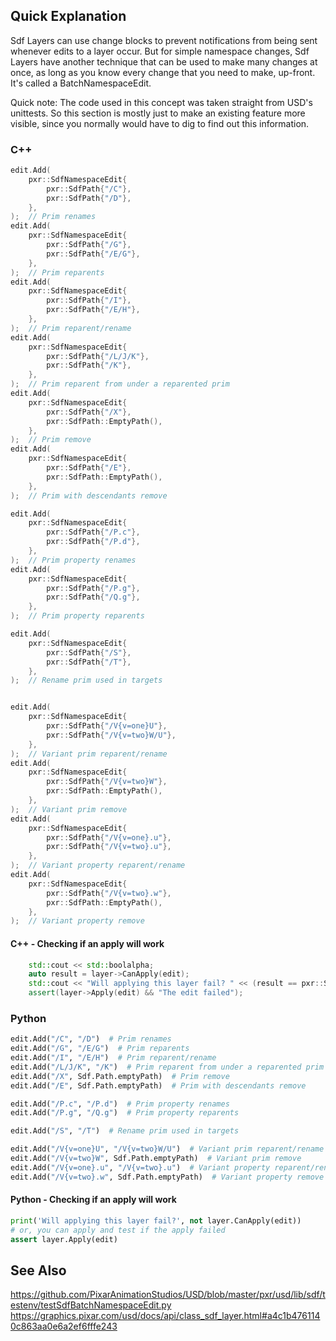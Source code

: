 ## Quick Explanation
Sdf Layers can use change blocks to prevent notifications from being
sent whenever edits to a layer occur. But for simple namespace changes,
Sdf Layers have another technique that can be used to make many changes
at once, as long as you know every change that you need to make,
up-front. It's called a BatchNamespaceEdit.

Quick note: 
    The code used in this concept was taken straight from USD's unittests.
    So this section is mostly just to make an existing feature more
    visible, since you normally would have to dig to find out this information.


### C++
```cpp
edit.Add(
    pxr::SdfNamespaceEdit{
        pxr::SdfPath{"/C"},
        pxr::SdfPath{"/D"},
    },
);  // Prim renames
edit.Add(
    pxr::SdfNamespaceEdit{
        pxr::SdfPath{"/G"},
        pxr::SdfPath{"/E/G"},
    },
);  // Prim reparents
edit.Add(
    pxr::SdfNamespaceEdit{
        pxr::SdfPath{"/I"},
        pxr::SdfPath{"/E/H"},
    },
);  // Prim reparent/rename
edit.Add(
    pxr::SdfNamespaceEdit{
        pxr::SdfPath{"/L/J/K"},
        pxr::SdfPath{"/K"},
    },
);  // Prim reparent from under a reparented prim
edit.Add(
    pxr::SdfNamespaceEdit{
        pxr::SdfPath{"/X"},
        pxr::SdfPath::EmptyPath(),
    },
);  // Prim remove
edit.Add(
    pxr::SdfNamespaceEdit{
        pxr::SdfPath{"/E"},
        pxr::SdfPath::EmptyPath(),
    },
);  // Prim with descendants remove

edit.Add(
    pxr::SdfNamespaceEdit{
        pxr::SdfPath{"/P.c"},
        pxr::SdfPath{"/P.d"},
    },
);  // Prim property renames
edit.Add(
    pxr::SdfNamespaceEdit{
        pxr::SdfPath{"/P.g"},
        pxr::SdfPath{"/Q.g"},
    },
);  // Prim property reparents

edit.Add(
    pxr::SdfNamespaceEdit{
        pxr::SdfPath{"/S"},
        pxr::SdfPath{"/T"},
    },
);  // Rename prim used in targets


edit.Add(
    pxr::SdfNamespaceEdit{
        pxr::SdfPath{"/V{v=one}U"},
        pxr::SdfPath{"/V{v=two}W/U"},
    },
);  // Variant prim reparent/rename
edit.Add(
    pxr::SdfNamespaceEdit{
        pxr::SdfPath{"/V{v=two}W"},
        pxr::SdfPath::EmptyPath(),
    },
);  // Variant prim remove
edit.Add(
    pxr::SdfNamespaceEdit{
        pxr::SdfPath{"/V{v=one}.u"},
        pxr::SdfPath{"/V{v=two}.u"},
    },
);  // Variant property reparent/rename
edit.Add(
    pxr::SdfNamespaceEdit{
        pxr::SdfPath{"/V{v=two}.w"},
        pxr::SdfPath::EmptyPath(),
    },
);  // Variant property remove
```

#### C++ - Checking if an apply will work
```cpp
    std::cout << std::boolalpha;
    auto result = layer->CanApply(edit);
    std::cout << "Will applying this layer fail? " << (result == pxr::SdfNamespaceEditDetail::Result::Error) << '\n';
    assert(layer->Apply(edit) && "The edit failed");
```

### Python
```python
edit.Add("/C", "/D")  # Prim renames
edit.Add("/G", "/E/G")  # Prim reparents
edit.Add("/I", "/E/H")  # Prim reparent/rename
edit.Add("/L/J/K", "/K")  # Prim reparent from under a reparented prim
edit.Add("/X", Sdf.Path.emptyPath)  # Prim remove
edit.Add("/E", Sdf.Path.emptyPath)  # Prim with descendants remove

edit.Add("/P.c", "/P.d")  # Prim property renames
edit.Add("/P.g", "/Q.g")  # Prim property reparents

edit.Add("/S", "/T")  # Rename prim used in targets

edit.Add("/V{v=one}U", "/V{v=two}W/U")  # Variant prim reparent/rename
edit.Add("/V{v=two}W", Sdf.Path.emptyPath)  # Variant prim remove
edit.Add("/V{v=one}.u", "/V{v=two}.u")  # Variant property reparent/rename
edit.Add("/V{v=two}.w", Sdf.Path.emptyPath)  # Variant property remove
```

#### Python - Checking if an apply will work
```python
print('Will applying this layer fail?', not layer.CanApply(edit))
# or, you can apply and test if the apply failed
assert layer.Apply(edit)
```


## See Also
https://github.com/PixarAnimationStudios/USD/blob/master/pxr/usd/lib/sdf/testenv/testSdfBatchNamespaceEdit.py
https://graphics.pixar.com/usd/docs/api/class_sdf_layer.html#a4c1b4761140c863aa0e6a2ef6fffe243
